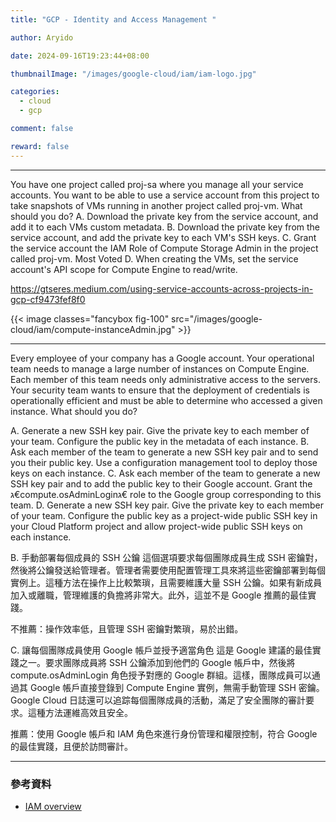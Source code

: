 ```yaml
---
title: "GCP - Identity and Access Management "

author: Aryido

date: 2024-09-16T19:23:44+08:00

thumbnailImage: "/images/google-cloud/iam/iam-logo.jpg"

categories:
  - cloud
  - gcp

comment: false

reward: false
---
```


<!--BODY-->
> 

<!--more-->

---

You have one project called proj-sa where you manage all your service accounts. You want to be able to use a service account from this project to take snapshots of VMs running in another project called proj-vm. What should you do?
A. Download the private key from the service account, and add it to each VMs custom metadata.
B. Download the private key from the service account, and add the private key to each VM's SSH keys.
C. Grant the service account the IAM Role of Compute Storage Admin in the project called proj-vm. Most Voted
D. When creating the VMs, set the service account's API scope for Compute Engine to read/write.

https://gtseres.medium.com/using-service-accounts-across-projects-in-gcp-cf9473fef8f0



{{< image classes="fancybox fig-100" src="/images/google-cloud/iam/compute-instanceAdmin.jpg" >}}


----


Every employee of your company has a Google account. Your operational team needs to manage a large number of instances on Compute Engine. Each member of this team needs only administrative access to the servers. Your security team wants to ensure that the deployment of credentials is operationally efficient and must be able to determine who accessed a given instance. What should you do?


A. Generate a new SSH key pair. Give the private key to each member of your team. Configure the public key in the metadata of each instance.
B. Ask each member of the team to generate a new SSH key pair and to send you their public key. Use a configuration management tool to deploy those keys on each instance.
C. Ask each member of the team to generate a new SSH key pair and to add the public key to their Google account. Grant the ג€compute.osAdminLoginג€ role to the Google group corresponding to this team.
D. Generate a new SSH key pair. Give the private key to each member of your team. Configure the public key as a project-wide public SSH key in your Cloud Platform project and allow project-wide public SSH keys on each instance.


B. 手動部署每個成員的 SSH 公鑰
這個選項要求每個團隊成員生成 SSH 密鑰對，然後將公鑰發送給管理者。管理者需要使用配置管理工具來將這些密鑰部署到每個實例上。這種方法在操作上比較繁瑣，且需要維護大量 SSH 公鑰。如果有新成員加入或離職，管理維護的負擔將非常大。此外，這並不是 Google 推薦的最佳實踐。

不推薦：操作效率低，且管理 SSH 密鑰對繁瑣，易於出錯。

C. 讓每個團隊成員使用 Google 帳戶並授予適當角色
這是 Google 建議的最佳實踐之一。要求團隊成員將 SSH 公鑰添加到他們的 Google 帳戶中，然後將 compute.osAdminLogin 角色授予對應的 Google 群組。這樣，團隊成員可以通過其 Google 帳戶直接登錄到 Compute Engine 實例，無需手動管理 SSH 密鑰。Google Cloud 日誌還可以追踪每個團隊成員的活動，滿足了安全團隊的審計要求。這種方法運維高效且安全。

推薦：使用 Google 帳戶和 IAM 角色來進行身份管理和權限控制，符合 Google 的最佳實踐，且便於訪問審計。

---

### 參考資料

- [IAM overview](https://cloud.google.com/iam/docs/overview)

